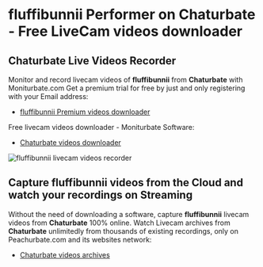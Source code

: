# fluffibunnii Performer on Chaturbate - Free LiveCam videos downloader

## Chaturbate Live Videos Recorder

Monitor and record livecam videos of **fluffibunnii** from **Chaturbate** with Moniturbate.com
Get a premium trial for free by just and only registering with your Email address:
* [fluffibunnii Premium videos downloader](https://moniturbate.com/request-demo-licence-key.html)

Free livecam videos downloader - Moniturbate Software:
* [Chaturbate videos downloader](https://moniturbate.com/moniturbate-download-software.html)

![fluffibunnii livecam videos recorder](https://peachurnet.com/templates/moniturbate-software.png)


## Capture fluffibunnii videos from the Cloud and watch your recordings on Streaming

Without the need of downloading a software, capture **fluffibunnii** livecam videos from **Chaturbate** 100% online.
Watch Livecam archives from **Chaturbate** unlimitedly from thousands of existing recordings, only on Peachurbate.com and its websites network:
* [Chaturbate videos archives](https://peachurnet.com/)